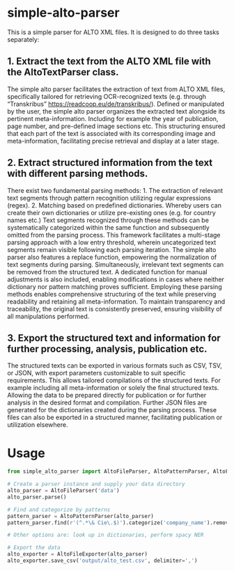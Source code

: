 # simple-alto-parser
This is a simple parser for ALTO XML files. It is designed to do three tasks separately:

## 1.	Extract the text from the ALTO XML file with the AltoTextParser class.
The simple alto parser facilitates the extraction of text from ALTO XML files, specifically tailored for retrieving OCR-recognized texts (e.g. through “Transkribus” https://readcoop.eu/de/transkribus/). Defined or manipulated by the user, the simple alto parser organizes the extracted text alongside its pertinent meta-information. Including for example the year of publication, page number, and pre-defined image sections etc. This structuring ensured that each part of the text is associated with its corresponding image and meta-information, facilitating precise retrieval and display at a later stage.

## 2.	Extract structured information from the text with different parsing methods.
There exist two fundamental parsing methods: 1. The extraction of relevant text segments through pattern recognition utilizing regular expressions (regex). 2. Matching based on predefined dictionaries. Whereby users can create their own dictionaries or utilize pre-existing ones (e.g. for country names etc.)
Text segments recognized through these methods can be systematically categorized within the same function and subsequently omitted from the parsing process. This framework facilitates a multi-stage parsing approach with a low entry threshold, wherein uncategorized text segments remain visible following each parsing iteration.
The simple alto parser also features a replace function, empowering the normalization of text segments during parsing. Simultaneously, irrelevant text segments can be removed from the structured text. A dedicated function for manual adjustments is also included, enabling modifications in cases where neither dictionary nor pattern matching proves sufficient.
Employing these parsing methods enables comprehensive structuring of the text while preserving readability and retaining all meta-information. To maintain transparency and traceability, the original text is consistently preserved, ensuring visibility of all manipulations performed.

## 3.	Export the structured text and information for further processing, analysis, publication etc.
The structured texts can be exported in various formats such as CSV, TSV, or JSON, with export parameters customizable to suit specific requirements. This allows tailored compilations of the structured texts. For example including all meta-information or solely the final structured texts. Allowing the data to be prepared directly for publication or for further analysis in the desired format and compilation.
Further JSON files are generated for the dictionaries created during the parsing process. These files can also be exported in a structured manner, facilitating publication or utilization elsewhere.


# Usage
```python
from simple_alto_parser import AltoFileParser, AltoPatternParser, AltoFileExporter

# Create a parser instance and supply your data directory
alto_parser = AltoFileParser('data')
alto_parser.parse()

# Find and categorize by patterns
pattern_parser = AltoPatternParser(alto_parser)
pattern_parser.find(r'(^.*\& Cie\.$)').categorize('company_name').remove()

# Other options are: look up in dictionaries, perform spacy NER

# Export the data
alto_exporter = AltoFileExporter(alto_parser)
alto_exporter.save_csv('output/alto_test.csv', delimiter=',')
```
